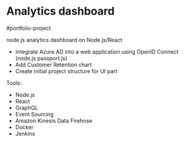 # Analytics dashboard
#portfolio-project

node.js analytics dashboard on Node.js/React


* Integrate Azure AD into a web application using OpenID Connect (node.js passport.js)
* Add Customer Retention chart
* Create initial project structure for UI part


Tools:
* Node.js
* React
* GraphQL
* Event Sourcing
* Amazon Kinesis Data Firehose
* Docker
* Jenkins